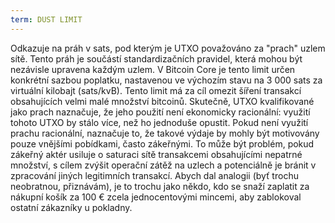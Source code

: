 ```yaml
---
term: DUST LIMIT
---
```


Odkazuje na práh v sats, pod kterým je UTXO považováno za "prach" uzlem sítě. Tento práh je součástí standardizačních pravidel, která mohou být nezávisle upravena každým uzlem. V Bitcoin Core je tento limit určen konkrétní sazbou poplatku, nastavenou ve výchozím stavu na 3 000 sats za virtuální kilobajt (sats/kvB). Tento limit má za cíl omezit šíření transakcí obsahujících velmi malé množství bitcoinů. Skutečně, UTXO kvalifikované jako prach naznačuje, že jeho použití není ekonomicky racionální: využití tohoto UTXO by stálo více, než ho jednoduše opustit. Pokud není využití prachu racionální, naznačuje to, že takové výdaje by mohly být motivovány pouze vnějšími pobídkami, často zákeřnými. To může být problém, pokud zákeřný aktér usiluje o saturaci sítě transakcemi obsahujícími nepatrné množství, s cílem zvýšit operační zátěž na uzlech a potenciálně je bránit v zpracování jiných legitimních transakcí. Abych dal analogii (byť trochu neobratnou, přiznávám), je to trochu jako někdo, kdo se snaží zaplatit za nákupní košík za 100 € zcela jednocentovými mincemi, aby zablokoval ostatní zákazníky u pokladny.